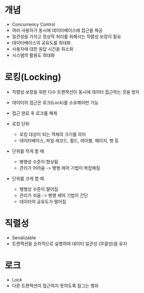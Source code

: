 # 개념
* Concurrency Control
* 여러 사용자가 동시에 데이터베이스에 접근을 제공
* 일관성을 가지고 정상적 처리를 위해서는 직렬성 보장이 필요
* 데이터베이스의 공유도를 최대화
* 사용자에 대한 응답 시간을 최소화
* 시스템의 활용도 최대화

# 로킹(Locking)

* 직렬성 보장을 위한 다수 트랜잭션이 동시에 데이터 접근하는 것을 방지
* 데이터의 접근은 로크(Lock)를 소유해야만 가능
* 접근 완료 후 로크를 해제

* 로킹 단위
    * 로킹 대상이 되는 객체의 크기를 의미
    * 데이터베이스, 파일 레코드, 필드, 테이블, 페이지, 행 등
* 단위를 작게 할 때
    * 병행성 수준이 향상됨
    * 관리가 어려움 -> 병행 제어 기법이 복잡해짐
* 단위를 크게 할 때
    * 뱅행성 수준이 떨어짐
    * 관리가 쉬움 -> 병행 제어 기법이 간단
    * 데이터의 공유도가 떨어짐

# 직렬성
* Serializable
* 트랜잭션을 순차적으로 실행하여 데이터 일관성 (무결성)을 유지

# 로크
* Lock
* 다른 트랜잭션이 접근하지 못하도록 잠그는 행위
